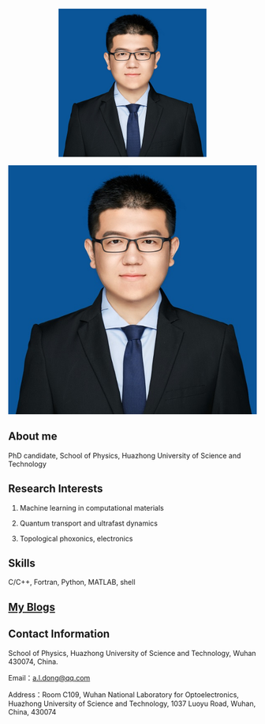 <p align="center">
    <img src="https://github.com/alfredldong/Picture/blob/master/IDPicture.jpg?raw=true" alt="Sample"  width="300" height="300">
    <p align="center">
    </p>
</p>

![My Blogs](https://github.com/alfredldong/Picture/blob/master/IDPicture.jpg?raw=true)

## About me

PhD candidate, School of Physics, Huazhong University of Science and Technology

## Research Interests

1. Machine learning in computational materials

2. Quantum transport and ultrafast dynamics

3. Topological phoxonics, electronics

## Skills

C/C++, Fortran, Python, MATLAB, shell

## [My Blogs](MyBlog.md)

## Contact Information

School of Physics, Huazhong University of Science and Technology, Wuhan 430074, China. 

Email：a.l.dong@qq.com

Address：Room C109, Wuhan National Laboratory for Optoelectronics, Huazhong University of Science and Technology, 1037 Luoyu Road, Wuhan, China, 430074
